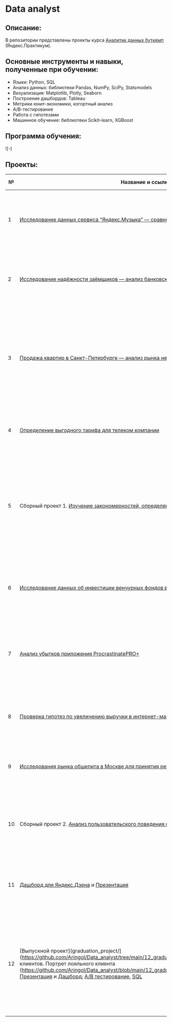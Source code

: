 # Data analyst

## Описание:
В репозитории представлены проекты курса [Аналитик данных буткемп](https://praktikum.yandex.ru/data-analyst/) (Яндекс.Практикум).

## Основные инструменты и навыки, полученные при обучении:
- Языки: Python, SQL
- Анализ данных: библиотеки Pandas, NumPy, SciPy, Statsmodels
- Визуализация: Matplotlib, Plotly, Seaborn
- Построение дашбордов: Tableau
- Метрики юнит-экономики, когортный анализ
- А/В-тестирование
- Работа с гипотезами
- Машинное обучение: библиотеки Scikit-learn, XGBoost

## Программа обучения:
![-]

## Проекты:
| №| Название и ссылка | Описание проекта                                                     | Навыки и инструменты           |  
|-----------|-------------------|------------------------------------------------------------------|-----------------------------------|
|1              |[Исследование данных сервиса “Яндекс.Музыка” — сравнение пользователей двух городов](big_cities_music/)|На реальных данных Яндекс.Музыки  проверяем данные пользователей Москвы и Санкт-Петербурга, сравниваем по городам и дням недели|`Python` `Pandas`|
|2              |[Исследование надёжности заёмщиков — анализ банковских данных](analysis_of_bank_data/)|На основе данных кредитного отдела банка исследовала влияет ли семейное положение и количество детей клиента на факт погашения кредита в срок. |`предобработка данных` `Python` `Pandas`|
|3              |[Продажа квартир в Санкт-Петербурге — анализ рынка недвижимости](real_estate_market/)|На основе данных  архива сервиса Яндекс.Недвижимость исследовала объявления о продаже объектов недвижимости в Санкт-Петербурге и Ленинградской области (основные свойства данных, поиск закономерностей, распределений и аномалий)|`Python` `Pandas` `Matplotlib` `предобработка данных` `исследовательский анализ данных` `визуализация данных`|
|4              |[Определение выгодного тарифа для телеком компании](cell_phone_plan/)|На основе данных клиентов оператора сотовой связи проанализировала поведение клиентов и осуществила поиск оптимального тарифа| `Python` `Pandas` `Matplotlib` `NumPy` `SciPy` `проверка статистических гипотез` `описательная статистика`|
|5              |Сборный проект 1. [Изучение закономерностей, определяющих успешность игр](games/)|Используя исторические данные о продажах компьютерных игр, оценки пользователей и экспертов, жанры и платформы, выявила закономерности, определяющие успешность игры. Это позволият сделать ставку на потенциально популярный продукт и спланировать рекламные кампании|`Python` `Pandas` `NumPy` `Matplotlib` `предобработка данных` `исследовательский анализ данных` `описательная статистика` `проверка статистических гипотез`|
|6              |[Исследование данных об инвестиции венчурных фондов в компании-стартапы](sql/)|Произвела ряд выгрузок разной сложности из базе данных, в которой хранятся данные по венчурным инвесторам, стартапам и инвестициям в них|`SQL` `PostgreSQL`|
|7              |[Анализ убытков приложения ProcrastinatePRO+](loss_analysis/)|На основе данных изучила поведение пользователей развлекательного приложения, выявила причины убытков компании за последние несколько месяцев, предложены рекомендации для отдела маркетинга|`Python` `Pandas` `Matplotlib` `когортный анализ` `юнит-экономика` `продуктовые метрики` `Seaborn`|
|8              |[Проверка гипотез по увеличению выручки в интернет-магазине —оценить результаты A/B теста](hypothesis_ab/)|Используя данные интернет-магазина приоритезировала гипотезы, произвела оценку результатов A/B-тестирования различными методами|`Python` `Pandas` `Matplotlib` `SciPy` `A/B-тестирование` `проверка статистических гипотез`|
|9            |[Исследования рынка общепита в Москве для принятия решения оботкрытии нового заведения](catering_market)|Исследование рынка общественного питания Москвы на основе открытых данных, подготовка презентации для инвесторов|`Python` `Pandas` `Matplotlib` `Seaborn` `Plotly` `визуализация данных`|
|10             |Сборный проект 2. [Анализ пользовательского поведения в мобильном приложении](user_behavior/)|Исследовала воронку продаж и проанализировала результаты A/A/B-тестирования в мобильном приложении|`Python` `Pandas` `Matplotlib` `SciPy` `A/B-тестирование` `проверка статистических гипотез` `Seaborn` `событийная аналитика` `продуктовые метрики` `Plotly` `визуализация данных`|
|11             |[Дашборд для Яндекс.Дзена](https://public.tableau.com/app/profile/) и [Презентация](https://disk.yandex.)|Используя данные Яндекс.Дзена построила дашборд с метриками взаимодействия пользователей с карточками статей (Tableau Public)|`Python` `PostgreSQL` `Tableau` `продуктовые метрики` `построение дашбордов`|
|12            |[Выпускной проект](graduation_project/](https://github.com/Aringol/Data_analyst/tree/main/12_graduation_project). [Банки — анализ оттока клиентов. Портрет лояльного клиента (https://github.com/Aringol/Data_analyst/blob/main/12_graduation_project/bank_churn_graduate.ipynb), [Презентация](https://disk.yandex.ru/i/6eiQnaOJQ_--SA) и [Дашборд](https://public.tableau.com/views/_16842511730040/Bank_dash?:language=en-US&publish=yes&:display_count=n&:origin=viz_share_link); [А/B тестирование](https://github.com/Aringol/Data_analyst/blob/main/12_graduation_project/%20A-B_graduate.ipynb), [SQL](https://github.com/Aringol/Data_analyst/blob/main/12_graduation_project/SQL_graduate.ipynb)|Анализируем заемщиков банка (результат оформляем в виде Презентации), проверяем результаты А/B тестирования и подтверждаем гипотезы, разрабатываем дашборд в Tableau Public. изучаем книжное мобильное приложение посредством SQL-запросов. |`SQL` `PostgreSQL` `Python` `Pandas` `Matplotlib` `Seaborn`  `Tableau` `продуктовые метрики` `построение дашбордов` `A/B-тестирование` `проверка статистических гипотез`|
